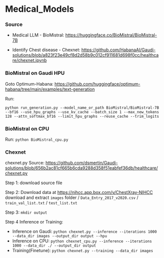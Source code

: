 # Medical_Models

### Source

- Medical LLM - BioMistral: https://huggingface.co/BioMistral/BioMistral-7B

- Identify Chest disease - Chexnet: https://github.com/HabanaAI/Gaudi-solutions/blob/a823f23e49cf8d2d58b9c012cf911681d698f0cc/healthcare/chexnet.ipynb

### BioMistral on Gaudi HPU

Goto Optimum-Habana: https://github.com/huggingface/optimum-habana/tree/main/examples/text-generation

Run: 
```
python run_generation.py --model_name_or_path BioMistral/BioMistral-7B --bf16 --use_hpu_graphs --use_kv_cache --batch_size 1 --max_new_tokens 128 --attn_softmax_bf16 --limit_hpu_graphs --reuse_cache --trim_logits
```

### BioMistral on CPU
Run: `python BioMistral_cpu.py`

### Chexnet

chexnet.py Source: https://github.com/dsmertin/Gaudi-solutions/blob/656b2ac81cf665b6cda9288d358f51eabfef36db/healthcare/chexnet.py

Step 1: download source file

Step 2: Download data at https://nihcc.app.box.com/v/ChestXray-NIHCC
download and extract `images` folder / `Data_Entry_2017_v2020.csv` / `train_val_list.txt` / `test_list.txt` 

Step 3: `mkdir output`

Step 4 Inference or Training:
- Inference on Gaudi: `python chexnet.py --inference --iterations 1000 --data_dir images --output_dir output --hpu`
- Inference on CPU: `python chexnet_cpu.py --inference --iterations 1000 --data_dir ./ --output_dir output `
- Training(Finetune): `python chexnet.py --training --data_dir images`
